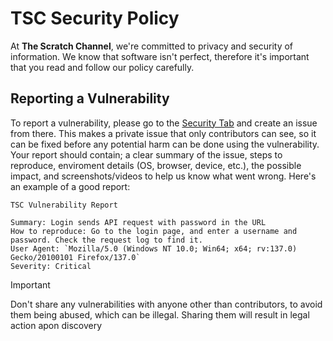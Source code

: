 # TSC Security Policy
At **The Scratch Channel**, we're committed to privacy and security of information. We know that software isn't perfect, therefore it's important that you read and follow our policy carefully.

## Reporting a Vulnerability

To report a vulnerability, please go to the [Security Tab](https://github.com/The-Scratch-Channel/the-scratch-channel.github.io/security) and create an issue from there. This makes a private issue that only contributors can see, so it can be fixed before any potential harm can be done using the vulnerability. Your report should contain; a clear summary of the issue, steps to reproduce, enviroment details (OS, browser, device, etc.), the possible impact, and screenshots/videos to help us know what went wrong. Here's an example of a good report:

```
TSC Vulnerability Report

Summary: Login sends API request with password in the URL
How to reproduce: Go to the login page, and enter a username and password. Check the request log to find it.
User Agent: `Mozilla/5.0 (Windows NT 10.0; Win64; x64; rv:137.0) Gecko/20100101 Firefox/137.0`
Severity: Critical
```

> [!IMPORTANT]
> Don't share any vulnerabilities with anyone other than contributors, to avoid them being abused, which can be illegal. Sharing them will result in legal action apon discovery
